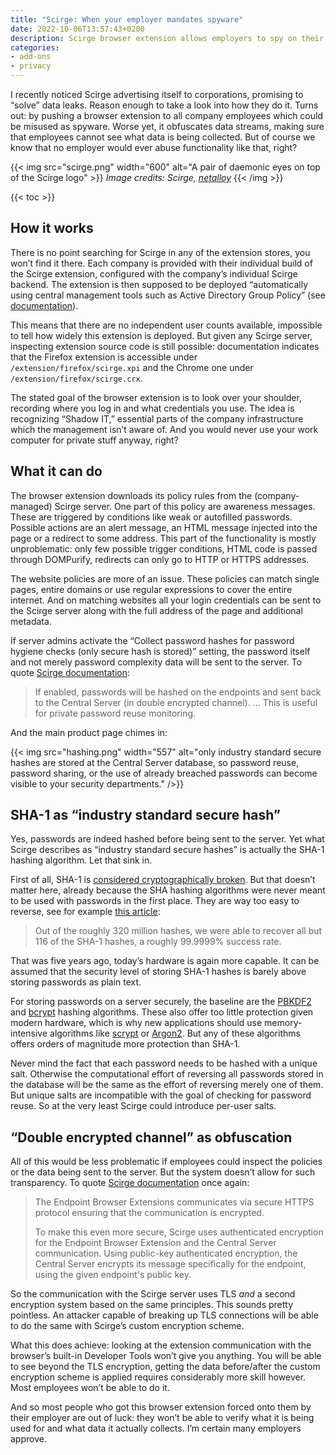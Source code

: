 ```yaml
---
title: "Scirge: When your employer mandates spyware"
date: 2022-10-06T13:57:43+0200
description: Scirge browser extension allows employers to spy on their employees. To make matters worse, it obfuscates data transmissions.
categories:
- add-ons
- privacy
---
```


I recently noticed Scirge advertising itself to corporations, promising to “solve” data leaks. Reason enough to take a look into how they do it. Turns out: by pushing a browser extension to all company employees which could be misused as spyware. Worse yet, it obfuscates data streams, making sure that employees cannot see what data is being collected. But of course we know that no employer would ever abuse functionality like that, right?

{{< img src="scirge.png" width="600" alt="A pair of daemonic eyes on top of the Scirge logo" >}}
<em>
  Image credits:
  Scirge,
  <a href="https://openclipart.org/detail/84697/eyes-by-netalloy" rel="nofollow">netalloy</a>
</em>
{{< /img >}}

{{< toc >}}

## How it works

There is no point searching for Scirge in any of the extension stores, you won’t find it there. Each company is provided with their individual build of the Scirge extension, configured with the company’s individual Scirge backend. The extension is then supposed to be deployed “automatically using central management tools such as Active Directory Group Policy” (see [documentation](https://docs.scirge.com/user-guide/#/?id=deployment)).

This means that there are no independent user counts available, impossible to tell how widely this extension is deployed. But given any Scirge server, inspecting extension source code is still possible: documentation indicates that the Firefox extension is accessible under `/extension/firefox/scirge.xpi` and the Chrome one under `/extension/firefox/scirge.crx`.

The stated goal of the browser extension is to look over your shoulder, recording where you log in and what credentials you use. The idea is recognizing “Shadow IT,” essential parts of the company infrastructure which the management isn’t aware of. And you would never use your work computer for private stuff anyway, right?

## What it can do

The browser extension downloads its policy rules from the (company-managed) Scirge server. One part of this policy are awareness messages. These are triggered by conditions like weak or autofilled passwords. Possible actions are an alert message, an HTML message injected into the page or a redirect to some address. This part of the functionality is mostly unproblematic: only few possible trigger conditions, HTML code is passed through DOMPurify, redirects can only go to HTTP or HTTPS addresses.

The website policies are more of an issue. These policies can match single pages, entire domains or use regular expressions to cover the entire internet. And on matching websites all your login credentials can be sent to the Scirge server along with the full address of the page and additional metadata.

If server admins activate the “Collect password hashes for password hygiene checks (only secure hash is stored)” setting, the password itself and not merely password complexity data will be sent to the server. To quote [Scirge documentation](https://docs.scirge.com/user-guide/#/?id=policies):

> If enabled, passwords will be hashed on the endpoints and sent back to the Central Server (in double encrypted channel).
> …
> This is useful for private password reuse monitoring.

And the main product page chimes in:

{{< img src="hashing.png" width="557" alt="only industry standard secure hashes are stored at the Central Server database, so password reuse, password sharing, or the use of already breached passwords can become visible to your security departments." />}}

## SHA-1 as “industry standard secure hash”

Yes, passwords are indeed hashed before being sent to the server. Yet what Scirge describes as “industry standard secure hashes” is actually the SHA-1 hashing algorithm. Let that sink in.

First of all, SHA-1 is [considered cryptographically broken](https://www.schneier.com/blog/archives/2005/08/new_cryptanalyt.html). But that doesn’t matter here, already because the SHA hashing algorithms were never meant to be used with passwords in the first place. They are way too easy to reverse, see for example [this article](https://blog.cynosureprime.com/2017/08/320-million-hashes-exposed.html):

> Out of the roughly 320 million hashes, we were able to recover all but 116 of the SHA-1 hashes, a roughly 99.9999% success rate.

That was five years ago, today’s hardware is again more capable. It can be assumed that the security level of storing SHA-1 hashes is barely above storing passwords as plain text.

For storing passwords on a server securely, the baseline are the [PBKDF2](https://en.wikipedia.org/wiki/PBKDF2) and [bcrypt](https://en.wikipedia.org/wiki/Bcrypt) hashing algorithms. These also offer too little protection given modern hardware, which is why new applications should use memory-intensive algorithms like [scrypt](https://en.wikipedia.org/wiki/Scrypt) or [Argon2](https://en.wikipedia.org/wiki/Argon2). But any of these algorithms offers orders of magnitude more protection than SHA-1.

Never mind the fact that each password needs to be hashed with a unique salt. Otherwise the computational effort of reversing all passwords stored in the database will be the same as the effort of reversing merely one of them. But unique salts are incompatible with the goal of checking for password reuse. So at the very least Scirge could introduce per-user salts.

## “Double encrypted channel” as obfuscation

All of this would be less problematic if employees could inspect the policies or the data being sent to the server. But the system doesn’t allow for such transparency. To quote [Scirge documentation](https://docs.scirge.com/user-guide/#/?id=encryption) once again:

> The Endpoint Browser Extensions communicates via secure HTTPS protocol ensuring that the communication is encrypted.
> 
> To make this even more secure, Scirge uses authenticated encryption for the Endpoint Browser Extension and the Central Server communication. Using public-key authenticated encryption, the Central Server encrypts its message specifically for the endpoint, using the given endpoint's public key.

So the communication with the Scirge server uses TLS *and* a second encryption system based on the same principles. This sounds pretty pointless. An attacker capable of breaking up TLS connections will be able to do the same with Scirge’s custom encryption scheme.

What this does achieve: looking at the extension communication with the browser’s built-in Developer Tools won’t give you anything. You will be able to see beyond the TLS encryption, getting the data before/after the custom encryption scheme is applied requires considerably more skill however. Most employees won’t be able to do it.

And so most people who got this browser extension forced onto them by their employer are out of luck: they won’t be able to verify what it is being used for and what data it actually collects. I’m certain many employers approve.